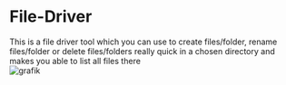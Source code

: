 # File-Driver
This is a file driver tool which you can use to create files/folder, rename files/folder or delete files/folders really quick in a chosen directory and makes you able to list all files there  
![grafik](https://github.com/Streikin/File-Driver/assets/109292425/5fe5b589-ebdb-470c-817c-7efcdd0239f3)


